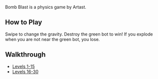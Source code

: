 Bomb Blast is a physics game by Artast.

## How to Play

Swipe to change the gravity. Destroy the green bot to win! If you explode when you are not near the green bot, you lose.

## Walkthrough

- [Levels 1-15](https://www.youtube.com/watch?v=c9sTul5OKPQ)
- [Levels 16-30](https://www.youtube.com/watch?v=WMAv-4swZcw)